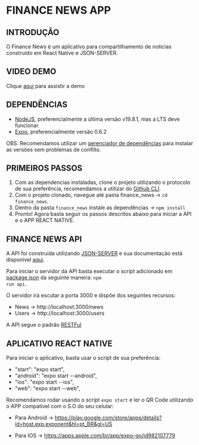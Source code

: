 # FINANCE NEWS APP

## INTRODUÇÃO
O Finance News é um aplicativo para compartilhamento de notícias construído em React Native e JSON-SERVER.

## VIDEO DEMO
Clique [aqui](https://drive.google.com/file/d/1CiAZGEycML9xZHMR3GzycmPfymRwW1WC/view) para assistir a demo

## DEPENDÊNCIAS
* [NodeJS](https://nodejs.org/en), preferencialmente a última versão v19.8.1, mas a LTS deve funcionar.
* [Expo](https://expo.dev/), preferencialmente versão 0.6.2

OBS: Recomendamos utilizar um [gerenciador de dependências](https://asdf-vm.com/guide/getting-started.html) para instalar as versões sem problemas de conflito.

## PRIMEIROS PASSOS
1. Com as dependencias instaladas, clone o projeto utilizando o protocolo de sua preferência, recomendamos a utilizar do [Github CLI](https://cli.github.com/).
2. Com o projeto clonado, navegue até pasta finance_news -> <code>cd finance_news</code>.
3. Dentro da pasta `finance_news` instale as dependências -> <code>npm install</code>
4. Pronto! Agora basta seguir os passos descritos abaixo para iniciar a API e o APP REACT NATIVE.

## FINANCE NEWS API

A API foi construída utilizando [JSON-SERVER](https://github.com/typicode/json-server) e sua documentação está disponível [aqui](./API_Collection/README.md).

Para iniciar o servidor da API basta executar o script adicionado em [package.json](./package.json) da seguinte maneira: <code>npm run api</code>.

O servidor irá escutar a porta 3000 e dispõe dos seguintes recursos:

* News -> http://localhost:3000/news
* Users -> http://localhost:3000/users

A API segue o padrão [RESTFul](https://pt.wikipedia.org/wiki/REST)

## APLICATIVO REACT NATIVE

Para iniciar o aplicativo, basta usar o script de sua preferência:

* "start": "expo start",
* "android": "expo start --android",
* "ios": "expo start --ios",
* "web": "expo start --web",

Recomendamos rodar usando o script <code>expo start</code> e ler o QR Code utilizando o APP compatível com o S.O do seu celular:

* Para Android -> https://play.google.com/store/apps/details?id=host.exp.exponent&hl=pt_BR&gl=US

* Para IOS -> https://apps.apple.com/br/app/expo-go/id982107779